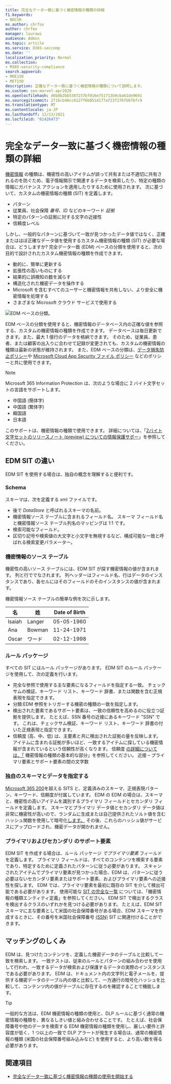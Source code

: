 ```yaml
---
title: 完全なデータ一致に基づく機密情報の種類の詳細
f1.keywords:
- NOCSH
ms.author: chrfox
author: chrfox
manager: laurawi
audience: Admin
ms.topic: article
ms.service: O365-seccomp
ms.date: ''
localization_priority: Normal
ms.collection:
- M365-security-compliance
search.appverid:
- MOE150
- MET150
description: 正確なデータ一致に基づく機密情報の種類について説明します。
ms.custom: seo-marvel-apr2020
ms.openlocfilehash: d6b8b2bb5387257bf016e751713b9cba61de9691
ms.sourcegitcommit: 2716cb48cc6127f6b851d177af23f276fb07bfc9
ms.translationtype: MT
ms.contentlocale: ja-JP
ms.lasthandoff: 12/13/2021
ms.locfileid: "61426473"
---
```

# <a name="learn-about-exact-data-match-based-sensitive-information-types"></a>完全なデータ一致に基づく機密情報の種類の詳細

[機密情報](sensitive-information-type-learn-about.md) の種類は、機密性の高いアイテムが誤って共有または不適切に共有されるのを防ぐため、電子情報開示で関連するデータを検索したり、特定の種類の情報にガバナンス アクションを適用したりするために使用されます。 次に基づいて、カスタムの機密情報の種類 (SIT) を定義します。

- パターン
- 従業員、社会保障 *番号、ID* などのキーワード *証拠*
- 特定のパターンの証拠に対する文字の近接性
- 信頼度レベル

しかし、一般的なパターンに基づいて一致が見つかったデータ値ではなく、正確またはほぼ正確なデータ値を使用するカスタム機密情報の種類 (SIT) が必要な場合は、どうしますか? 完全データ一致 (EDM) ベースの分類を使用すると、次の目的で設計されたカスタム機密情報の種類を作成できます。

- 動的に、簡単に更新する
- 拡張性の高いものにする
- 結果的に誤検知の数を減らす
- 構造化された機密データを操作する
- Microsoft を含むすべてのユーザーと機密情報を共有しない、より安全に機密情報を処理する
- さまざまな Microsoft クラウド サービスで使用する

![EDM ベースの分類。](../media/EDMClassification.png)

EDM ベースの分類を使用すると、機密情報のデータベース内の正確な値を参照する、カスタムの機密情報の種類を作成できます。 データベースは毎日更新できます。また、最大 1 億行のデータを格納できます。 そのため、従業員、患者、または顧客の出入りに合わせて記録が変更されても、カスタムの機密情報の種類は最新の状態が維持されます。 また、EDM ベースの分類は、[データ損失防止ポリシー](dlp-learn-about-dlp.md)や [Microsoft Cloud App Security ファイル ポリシー](/cloud-app-security/data-protection-policies) などのポリシーと共に使用できます。

> [!NOTE]
> Microsoft 365 Information Protection は、次のような場合に 2 バイト文字セットの言語をサポートします。
>
> - 中国語 (簡体字)
> - 中国語 (繁体字)
> - 韓国語
> - 日本語
>
> このサポートは、機密情報の種類で使用できます。 詳細については、「[2バイト文字セットのリリースノート (preview) についての情報保護サポー](mip-dbcs-relnotes.md)」を参照してください。

## <a name="whats-different-in-an-edm-sit"></a>EDM SIT の違い

EDM SIT を使用する場合は、独自の概念を理解すると便利です。  

### <a name="schema"></a>Schema

スキーマは、次を定義する xml ファイルです。

- 後で *DataStore* と呼ばれるスキーマの名前。 
- 機密情報ソース テーブルに含まれるフィールド名。 スキーマ フィールド名と機密情報ソース テーブル列名のマッピングは 1:1 です。
- 検索可能なフィールド。
- 区切り記号や検索値の大文字と小文字を無視するなど、構成可能な一致と呼ばれる検索変更パラメーター。

### <a name="sensitive-information-source-table"></a>機密情報のソース テーブル

機密性の高いソース テーブルには、EDM SIT が探す機密情報の値が含まれます。 列と行ででなされます。 列ヘッダーはフィールド名、行はデータのインスタンスであり、各セルにはそのフィールドのそのインスタンスの値が含まれます。

機密情報ソース テーブルの簡単な例を次に示します。

|名  |姓  |Date of Birth  |
|---------|---------|---------|
|Isaiah   |Langer  | 05-05-1960 |
|Ana   |Bowman         |11-24-1971 |
|Oscar   |ワード         |02-12-1998 |


### <a name="rule-package"></a>ルール パッケージ

すべての SIT にはルール パッケージがあります。 EDM SIT のルール パッケージを使用して、次の定義を行います。

- 完全な参照で使用する主な要素になるフィールドを指定する一致。 チェックサムの検証、キーワード リスト、キーワード 辞書、または関数を含む正規表現を指定できます。
- 分類:EDM 参照をトリガーする機密の種類の一致を指定します。
- 検出された要素であるサポート要素は、一致の信頼性を高めるのに役立つ証拠を提供します。 たとえば、SSN 番号の近接にあるキーワード "SSN" です。 これは、チェックサム検証、キーワード リスト、キーワード 辞書の付いた正規表現と指定できます。
- 信頼度 (高、中、低) は、主要素と共に検出された証拠の量を反映します。 アイテムに含まれる証拠が多いほど、一致するアイテムに探している機密情報が含まれているという信頼性が高くなります。 信頼度 [の詳細については、「](sensitive-information-type-learn-about.md#fundamental-parts-of-a-sensitive-information-type) 機密情報の種類の基本的な部分」を参照してください。
近接 – プライマリ要素とサポート要素の間の文字数

### <a name="you-supply-your-own-schema-and-data"></a>独自のスキーマとデータを指定する

[Microsoft 365 200](sensitive-information-type-entity-definitions.md)を超える SITS と、定義済みのスキーマ、正規表現パターン、キーワード、信頼度が付属しています。 EDM の EDM の場合は、スキーマと、機密性の高いアイテムを識別するプライマリ フィールドとセカンダリ フィールドを定義します。 スキーマとプライマリ データ値とセカンダリ データ値は非常に機密性が高いので、ランダムに生成または自己[](/dotnet/standard/security/ensuring-data-integrity-with-hash-codes)提供されたソルト値を含むハッシュ関数を使用して暗号化[します。](https://en.wikipedia.org/wiki/Salt_(cryptography)#:~:text=The%20salt%20value%20is%20generated%20at%20random%20and,the%20salt%20value%20and%20hashed%20value%20are%20stored.) その後、これらのハッシュ値がサービスにアップロードされ、機密データが開かれません。

### <a name="primary-and-secondary-support-elements"></a>プライマリおよびセカンダリ のサポート要素

EDM SIT を作成する場合は、ルール パッケージ *でプライマリ要素* フィールドを定義します。 プライマリ フィールドは、すべてのコンテンツを検索する要素であり、特定するために定義されたパターンに従う必要があります。 スキャンされたアイテムでプライマリ要素が見つかった場合、EDM は、パターンに従う必要はないセカンダリ要素またはサポート要素、およびプライマリ要素への近接性を探します。 EDM では、プライマリ要素を最初に既存の SIT を介して検出可能である必要があります。 使用可能な [SIT の完全な一覧](sensitive-information-type-entity-definitions.md) については、「機密情報の種類エンティティ定義」を参照してください。 EDM SIT で検出するクラスを検出するクラスのいずれかを見つける必要があります。 たとえば、EDM SIT スキーマに主な要素として米国の社会保障番号がある場合、EDM スキーマを作成するときに、その番号を米国社会保障番号 [(SSN)](sensitive-information-type-entity-definitions.md#us-social-security-number-ssn) SIT に関連付けることができます。


## <a name="how-matching-works"></a>マッチングのしくみ

EDM は、見つけたコンテンツを、定義した機密データのテーブルと比較して一致を検索します。 一致テストは、従来のルールとパターンの組み合わせを使用して行われ、一致するデータが検索および保護するデータの実際のインスタンスである必要があります。 EDM は、ドキュメント内の文字列と電子メールを、提供する機密データのテーブル内の値と比較して、一方通行の暗号化ハッシュを比較して、コンテンツ内の値がテーブルに存在するのを確認することで機能します。

> [!TIP]
> 一般的な方法は、EDM 機密情報の種類の使用と、DLP ルールに基づく通常の機密情報の種類を、異なるしきい値と組み合わせることです。 たとえば、社会保障番号や他のデータを検索する EDM 機密情報の種類を使用し、厳しい要件と許容度が低く、1 つ以上の一致で DLP アラートが発生する場合は、通常の機密情報の種類 (米国の社会保障番号組み込みなど) を使用すると、より高い数を得る必要があります。  

## <a name="see-also"></a>関連項目

- [完全なデータ一致に基づく機密情報の種類の使用を開始する](sit-get-started-exact-data-match-based-sits-overview.md#get-started-with-exact-data-match-based-sensitive-information-types)
   
